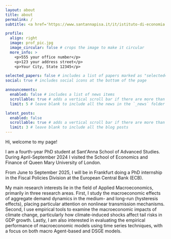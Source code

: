 ```yaml
---
layout: about
title: about
permalink: /
subtitle: <a href='https://www.santannapisa.it/it/istituto-di-economia'>Sant'Anna School of Advanced Studies, Intitute of Economics</a>. 

profile:
  align: right
  image: prof_pic.jpg
  image_circular: false # crops the image to make it circular
  more_info: >
    <p>555 your office number</p>
    <p>123 your address street</p>
    <p>Your City, State 12345</p>

selected_papers: false # includes a list of papers marked as "selected={true}"
social: true # includes social icons at the bottom of the page

announcements:
  enabled: false # includes a list of news items
  scrollable: true # adds a vertical scroll bar if there are more than 3 news items
  limit: 5 # leave blank to include all the news in the `_news` folder

latest_posts:
  enabled: false
  scrollable: true # adds a vertical scroll bar if there are more than 3 new posts items
  limit: 3 # leave blank to include all the blog posts
---
```


Hi, welcome to my page!

I am a fourth-year PhD student at Sant'Anna School of Advanced Studies. During April-September 2024 I visited the School of Economics and Finance of Queen Mary University of London.

From June to September 2025, I will be in Frankfurt doing a PhD internship in the Fiscal Policies Division at the European Central Bank (ECB).

My main research interests lie in the field of Applied Macroeconomics, primarily in three research areas. First, I study the macroeconomic effects of aggregate demand dynamics in the medium- and long-run (hysteresis effects), placing particular attention on nonlinear transmission mechanisms. Second, I use empirical tools to examine the macroeconomic impacts of climate change, particularly how climate-induced shocks affect tail risks in GDP growth. Lastly, I am also interested in evaluating the empirical performance of macroeconomic models using time series techniques, with a focus on both macro Agent-based and DSGE models.
